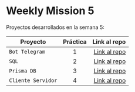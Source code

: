 # Weekly Mission 5

Proyectos desarrollados en la semana 5:

| Proyecto | Práctica | Link al repo |
| ------------- |:-------------:| -----:|
|`Bot Telegram`|1|[Link al repo](https://github.com/victor-gp99)|
|`SQL`|2|[Link al repo](https://github.com/victor-gp99)|
|`Prisma DB`|3|[Link al repo](https://github.com/victor-gp99)|
|`Cliente Servidor`|4|[Link al repo](https://github.com/victor-gp99)|
